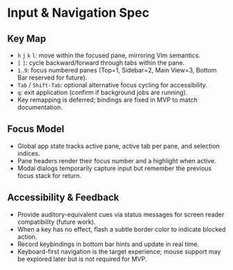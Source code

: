 # Input & Navigation Spec

## Key Map
- `h` `j` `k` `l`: move within the focused pane, mirroring Vim semantics.
- `[` `]`: cycle backward/forward through tabs within the pane.
- `1`..`9`: focus numbered panes (Top=1, Sidebar=2, Main View=3, Bottom Bar reserved for future).
- `Tab` / `Shift-Tab`: optional alternative focus cycling for accessibility.
- `q`: exit application (confirm if background jobs are running).
- Key remapping is deferred; bindings are fixed in MVP to match documentation.

## Focus Model
- Global app state tracks active pane, active tab per pane, and selection indices.
- Pane headers render their focus number and a highlight when active.
- Modal dialogs temporarily capture input but remember the previous focus stack for return.

## Accessibility & Feedback
- Provide auditory-equivalent cues via status messages for screen reader compatibility (future work).
- When a key has no effect, flash a subtle border color to indicate blocked action.
- Record keybindings in bottom bar hints and update in real time.
- Keyboard-first navigation is the target experience; mouse support may be explored later but is not required for MVP.
